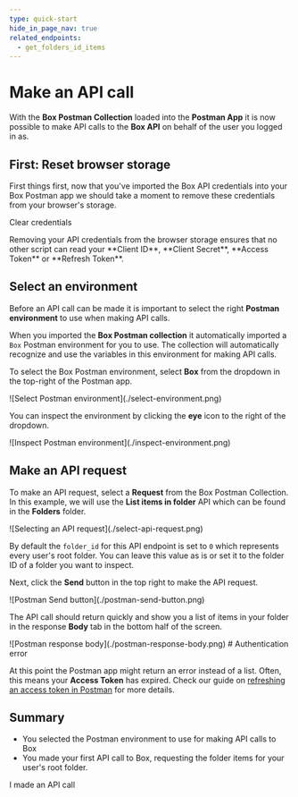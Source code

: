 ```yaml
---
type: quick-start
hide_in_page_nav: true
related_endpoints:
  - get_folders_id_items
---
```


<!-- alex disable postman-postwoman -->

# Make an API call

With the **Box Postman Collection** loaded into the **Postman App** it is now
possible to make API calls to the **Box API** on behalf of the user you logged
in as.

## First: Reset browser storage

First things first, now that you've imported the Box API credentials into your
Box Postman app we should take a moment to remove these credentials from your
browser's storage.

<ResetButton id='postman,credentials,observable_events'>Clear credentials</ResetButton>

<Message warning>
  Removing your API credentials from the browser storage ensures that no other
  script can read your **Client ID**, **Client Secret**, **Access Token** or
  **Refresh Token**.
</Message>

## Select an environment

Before an API call can be made it is important to select the right **Postman
environment** to use when making API calls.

When you imported the **Box Postman collection** it automatically imported a
`Box` Postman environment for you to use. The collection will automatically
recognize and use the variables in this environment for making API calls.

To select the Box Postman environment, select **Box** from the dropdown in the
top-right of the Postman app.

<ImageFrame border center shadow>
  ![Select Postman environment](./select-environment.png)
</ImageFrame>

You can inspect the environment by clicking the **eye** icon to the right of the
dropdown.

<ImageFrame border center shadow>
  ![Inspect Postman environment](./inspect-environment.png)
</ImageFrame>

## Make an API request

To make an API request, select a **Request** from the Box Postman Collection. In
this example, we will use the **List items in folder** API which can be found
in the **Folders** folder.

<ImageFrame border center shadow>
  ![Selecting an API request](./select-api-request.png)
</ImageFrame>

By default the `folder_id` for this API endpoint is set to `0` which represents
every user's root folder. You can leave this value as is or set it to the folder
ID of a folder you want to inspect.

Next, click the **Send** button in the top right to make the API request.

<ImageFrame border center shadow>
  ![Postman Send button](./postman-send-button.png)
</ImageFrame>

The API call should return quickly and show you a list of items
in your folder in the response **Body** tab in the bottom half of the screen.

<ImageFrame border center shadow>
  ![Postman response body](./postman-response-body.png)
</ImageFrame>

<Message warning>
  # Authentication error

  At this point the Postman app might return an error instead of a list. Often,
  this means your **Access Token** has expired. Check our guide on [refreshing
  an access token in Postman](g://tooling/postman/refresh) for more details.
</Message>

## Summary

* You selected the Postman environment to use for making API calls to Box
* You made your first API call to Box, requesting the folder items for your
  user's root folder.

<Next>I made an API call</Next>
